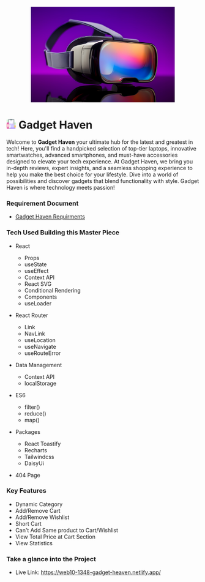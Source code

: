 <p align="center"><img src="./src/assets/banner.jpg" height="250px"></p>

# <img src="./src/assets/favicon-16x16.png" height="25px"> Gadget Haven

Welcome to **Gadget Haven** your ultimate hub for the latest and greatest in tech! Here, you'll find a handpicked selection of top-tier laptops, innovative smartwatches, advanced smartphones, and must-have accessories designed to elevate your tech experience. At Gadget Haven, we bring you in-depth reviews, expert insights, and a seamless shopping experience to help you make the best choice for your lifestyle. Dive into a world of possibilities and discover gadgets that blend functionality with style. Gadget Haven is where technology meets passion!

### Requirement Document

-   <a href="https://drive.google.com/file/d/10gM45KcyU0gpfnJxn9rvJhckNfDRyfLJ/view?usp=sharing">Gadget Haven Requirments</a>

### Tech Used Building this Master Piece

-   React

    -   Props
    -   useState
    -   useEffect
    -   Context API
    -   React SVG
    -   Conditional Rendering
    -   Components
    -   useLoader

-   React Router

    -   Link
    -   NavLink
    -   useLocation
    -   useNavigate
    -   useRouteError

-   Data Management

    -   Context API
    -   localStorage

-   ES6
    -   filter()
    -   reduce()
    -   map()

- Packages
  - React Toastify
  - Recharts
  - Tailwindcss
  - DaisyUi

- 404 Page

### Key Features

-   Dynamic Category
-   Add/Remove Cart
-   Add/Remove Wishlist
-   Short Cart
-   Can't Add Same product to Cart/Wishlist
-   View Total Price at Cart Section
-   View Statistics

### Take a glance into the Project

-   Live Link: <https://web10-1348-gadget-heaven.netlify.app/>
